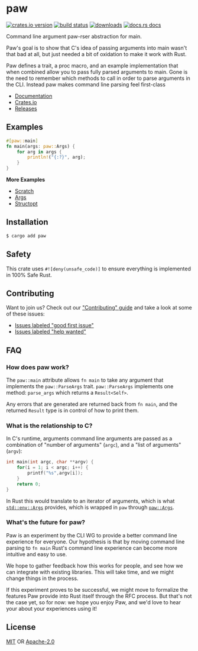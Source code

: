 # paw
[![crates.io version][1]][2] [![build status][3]][4]
[![downloads][5]][6] [![docs.rs docs][7]][8]

Command line argument paw-rser abstraction for main.

Paw's goal is to show that C's idea of passing arguments into main wasn't that
bad at all, but just needed a bit of oxidation to make it work with Rust.

Paw defines a trait, a proc macro, and an example implementation that when
combined allow you to pass fully parsed arguments to main. Gone is the need to
remember which methods to call in order to parse arguments in the CLI. Instead
paw makes command line parsing feel first-class

- [Documentation][8]
- [Crates.io][2]
- [Releases][releases]

## Examples
```rust
#[paw::main]
fn main(args: paw::Args) {
    for arg in args {
        println!("{:?}", arg);
    }
}
```

__More Examples__
- [Scratch](https://github.com/rust-cli/paw/tree/master/examples/scratch.rs)
- [Args](https://github.com/rust-cli/paw/tree/master/examples/args.rs)
- [Structopt](https://github.com/rust-cli/paw/tree/master/examples/structopt.rs)

## Installation
```sh
$ cargo add paw
```

## Safety
This crate uses ``#![deny(unsafe_code)]`` to ensure everything is implemented in
100% Safe Rust.

## Contributing
Want to join us? Check out our ["Contributing" guide][contributing] and take a
look at some of these issues:

- [Issues labeled "good first issue"][good-first-issue]
- [Issues labeled "help wanted"][help-wanted]

## FAQ
### How does paw work?
The `paw::main` attribute allows `fn main` to take any argument that implements the `paw::ParseArgs`
trait. `paw::ParseArgs` implements one method: `parse_args` which returns a `Result<Self>`.

Any errors that are generated are returned back from `fn main`, and the returned `Result` type is in
control of how to print them.

### What is the relationship to C?
In C's runtime, arguments command line arguments are passed as a combination of "number of
arguments" (`argc`), and a "list of arguments" (`argv`):
```c
int main(int argc, char **argv) {
    for(i = 1; i < argc; i++) {
        printf("%s",argv[i]);
    }
    return 0;
}
```

In Rust this would translate to an iterator of arguments, which is what
[`std::env::Args`](https://doc.rust-lang.org/std/env/struct.Args.html) provides, which is wrapped in
`paw` through [`paw::Args`](https://docs.rs/paw/target/doc/paw/struct.Args.html).

### What's the future for paw?
Paw is an experiment by the CLI WG to provide a better command line experience for everyone. Our
hypothesis is that by moving command line parsing to `fn main` Rust's command line experience can
become more intuitive and easy to use.

We hope to gather feedback how this works for people, and see how we can integrate with existing
libraries. This will take time, and we might change things in the process.

If this experiment proves to be successful, we might move to formalize the features Paw provide into
Rust itself through the RFC process. But that's not the case yet, so for now: we hope you enjoy Paw,
and we'd love to hear your about your experiences using it!

## License
[MIT](./LICENSE-MIT) OR [Apache-2.0](./LICENSE-APACHE)

[1]: https://img.shields.io/crates/v/paw.svg?style=flat-square
[2]: https://crates.io/crates/paw
[3]: https://img.shields.io/travis/yoshuawuyts/paw/master.svg?style=flat-square
[4]: https://travis-ci.org/yoshuawuyts/paw
[5]: https://img.shields.io/crates/d/paw.svg?style=flat-square
[6]: https://crates.io/crates/paw
[7]: https://img.shields.io/badge/docs-latest-blue.svg?style=flat-square
[8]: https://docs.rs/paw

[releases]: https://github.com/yoshuawuyts/paw/releases
[contributing]: https://github.com/yoshuawuyts/paw/blob/master.github/CONTRIBUTING.md
[good-first-issue]: https://github.com/yoshuawuyts/paw/labels/good%20first%20issue
[help-wanted]: https://github.com/yoshuawuyts/paw/labels/help%20wanted
